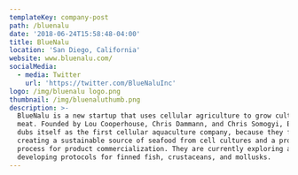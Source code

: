 ```yaml
---
templateKey: company-post
path: /bluenalu
date: '2018-06-24T15:58:48-04:00'
title: BlueNalu
location: 'San Diego, California'
website: www.bluenalu.com/
socialMedia:
  - media: Twitter
    url: 'https://twitter.com/BlueNaluInc'
logo: /img/bluenalu logo.png
thumbnail: /img/bluenaluthumb.png
description: >-
  BlueNalu is a new startup that uses cellular agriculture to grow cultured
  meat. Founded by Lou Cooperhouse, Chris Dammann, and Chris Somogyi, BlueNalu
  dubs itself as the first cellular aquaculture company, because they focus on
  creating a sustainable source of seafood from cell cultures and a proprietary
  process for product commercialization. They are currently exploring and
  developing protocols for finned fish, crustaceans, and mollusks.
---
```


